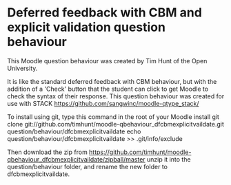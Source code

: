 # Deferred feedback with CBM and explicit validation question behaviour

This Moodle question behaviour was created by Tim Hunt of the Open University.

It is like the standard deferred feedback with CBM behaviour, but with the addition of
a 'Check' button that the student can click to get Moodle to check the syntax
of their response. This question behaviour was created for use with STACK
https://github.com/sangwinc/moodle-qtype_stack/

To install using git, type this command in the root of your Moodle install
    git clone git://github.com/timhunt/moodle-qbehaviour_dfcbmexplicitvaildate.git question/behaviour/dfcbmexplicitvaildate
    echo question/behaviour/dfcbmexplicitvaildate >> .git/info/exclude

Then download the zip from
    https://github.com/timhunt/moodle-qbehaviour_dfcbmexplicitvaildate/zipball/master
unzip it into the question/behaviour folder, and rename the new
folder to dfcbmexplicitvaildate.
